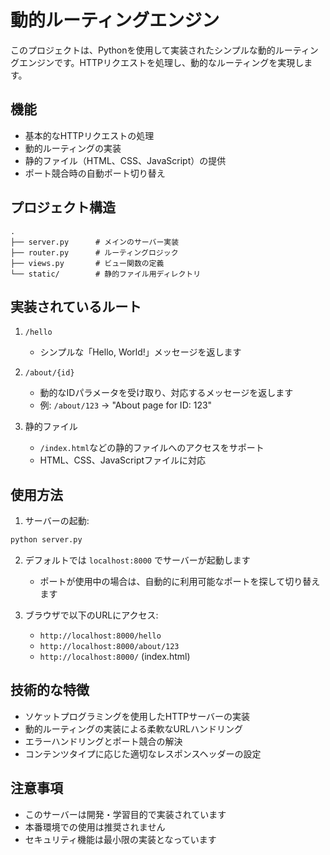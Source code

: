 # 動的ルーティングエンジン

このプロジェクトは、Pythonを使用して実装されたシンプルな動的ルーティングエンジンです。HTTPリクエストを処理し、動的なルーティングを実現します。

## 機能

- 基本的なHTTPリクエストの処理
- 動的ルーティングの実装
- 静的ファイル（HTML、CSS、JavaScript）の提供
- ポート競合時の自動ポート切り替え

## プロジェクト構造

```
.
├── server.py      # メインのサーバー実装
├── router.py      # ルーティングロジック
├── views.py       # ビュー関数の定義
└── static/        # 静的ファイル用ディレクトリ
```

## 実装されているルート

1. `/hello`
   - シンプルな「Hello, World!」メッセージを返します

2. `/about/{id}`
   - 動的なIDパラメータを受け取り、対応するメッセージを返します
   - 例: `/about/123` → "About page for ID: 123"

3. 静的ファイル
   - `/index.html`などの静的ファイルへのアクセスをサポート
   - HTML、CSS、JavaScriptファイルに対応

## 使用方法

1. サーバーの起動:
```bash
python server.py
```

2. デフォルトでは `localhost:8000` でサーバーが起動します
   - ポートが使用中の場合は、自動的に利用可能なポートを探して切り替えます

3. ブラウザで以下のURLにアクセス:
   - `http://localhost:8000/hello`
   - `http://localhost:8000/about/123`
   - `http://localhost:8000/` (index.html)

## 技術的な特徴

- ソケットプログラミングを使用したHTTPサーバーの実装
- 動的ルーティングの実装による柔軟なURLハンドリング
- エラーハンドリングとポート競合の解決
- コンテンツタイプに応じた適切なレスポンスヘッダーの設定

## 注意事項

- このサーバーは開発・学習目的で実装されています
- 本番環境での使用は推奨されません
- セキュリティ機能は最小限の実装となっています 